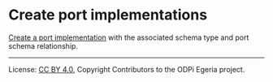 <!-- SPDX-License-Identifier: CC-BY-4.0 -->
<!-- Copyright Contributors to the ODPi Egeria project. -->

# Create port implementations

[Create a port implementation](../../data-engine-server/docs/scenarios/create-port-implementation.md) 
with the associated schema type and port schema relationship.

----
License: [CC BY 4.0](https://creativecommons.org/licenses/by/4.0/),
Copyright Contributors to the ODPi Egeria project.